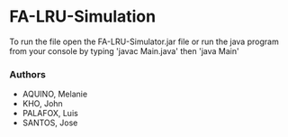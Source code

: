 # FA-LRU-Simulation
To run the file open the FA-LRU-Simulator.jar file or run the java program from your console by typing 'javac Main.java' then 'java Main'
### Authors
- AQUINO, Melanie 
- KHO, John 
- PALAFOX, Luis
- SANTOS, Jose
  
